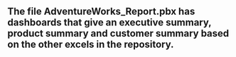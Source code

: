 ## The file AdventureWorks_Report.pbx has dashboards that give an executive summary, product summary and customer summary based on the other excels in the repository. 
